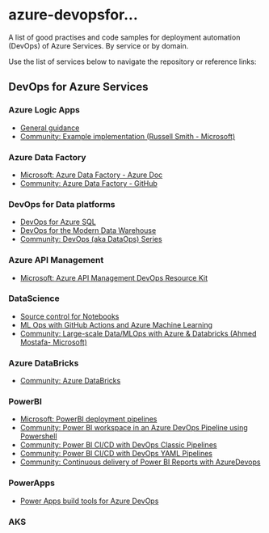 # azure-devopsfor...

A list of good practises and code samples for deployment automation (DevOps) of Azure Services. By service or by domain.

Use the list of services below to navigate the repository or reference links:

## DevOps for Azure Services
### Azure Logic Apps
- [General guidance](logicapps/logicapps.md)
- [Community: Example implementation (Russell Smith - Microsoft)](logicapps/logicapps.md)

### Azure Data Factory
- [Microsoft: Azure Data Factory - Azure Doc](https://azure.microsoft.com/mediahandler/files/resourcefiles/whitepaper-adf-on-azuredevops/Azure%20data%20Factory-Whitepaper-DevOps.pdf)
- [Community: Azure Data Factory - GitHub](https://github.com/davedoesdemos/DataDevOps/blob/master/Data_Factory/ADFDevOps.md)

### DevOps for Data platforms
- [DevOps for Azure SQL](https://devblogs.microsoft.com/azure-sql/devops-for-azure-sql)
- [DevOps for the Modern Data Warehouse](https://github.com/Azure-Samples/modern-data-warehouse-dataops)
- [Community: DevOps (aka DataOps) Series](https://github.com/davedoesdemos/DemoIndex/blob/master/README.md)



### Azure API Management
- [Microsoft: Azure API Management DevOps Resource Kit](https://github.com/Azure/azure-api-management-devops-resource-kit)

### DataScience
- [Source control for Notebooks](datascience/notebooks.md)
- [ML Ops with GitHub Actions and Azure Machine Learning](https://github.com/machine-learning-apps/ml-template-azure)
- [Community: Large-scale Data/MLOps with Azure & Databricks (Ahmed Mostafa- Microsoft)](https://github.com/ahmedsmostafa/databricks-azureml-mlops)

### Azure DataBricks
- [Community: Azure DataBricks](https://github.com/davedoesdemos/DataDevOps/blob/master/Databricks/DatabricksDevOps.md)

### PowerBI
- [Microsoft: PowerBI deployment pipelines](https://myignite.techcommunity.microsoft.com/sessions/83502?source=sessions)
- [Community: Power BI workspace in an Azure DevOps Pipeline using Powershell](https://blogs.endjin.com/2019/05/how-to-create-a-power-bi-workspace-in-an-azure-devops-pipeline-using-powershell/)
- [Community: Power BI CI/CD with DevOps Classic Pipelines](https://adatis.co.uk/power-bi-ci-cd-with-devops-pipelines/)
- [Community: Power BI CI/CD with DevOps YAML Pipelines](https://adatis.co.uk/power-bi-ci-cd-with-devops-yaml-pipelines/)
- [Community: Continuous delivery of Power BI Reports with AzureDevops](https://medium.com/@lopatin.yegor/continuous-delivery-of-power-bi-reports-with-azuredevops-549b8658ca52)

### PowerApps
- [Power Apps build tools for Azure DevOps](https://docs.microsoft.com/en-gb/powerapps/developer/common-data-service/build-tools-overview)

### AKS


